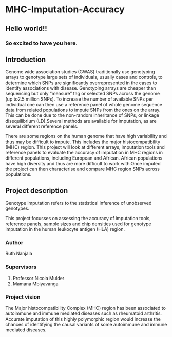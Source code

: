 # MHC-Imputation-Accuracy

## Hello world!!
### So excited to have you here.

## Introduction
Genome wide association studies (GWAS) traditionally use genotyping arrays to genotype large sets of individuals, usually cases and controls, to determine which SNPs are significantly overrepresented in the cases to identify associations with disease. Genotyping arrays are cheaper than sequencing but only “measure” tag or selected SNPs across the genome (up to2.5 million SNPs). To increase the number of available SNPs per individual one can then use a reference panel of whole genome sequence data from related populations to impute SNPs from the ones on the array. This can be done due to the non-random inheritance of SNPs, or linkage disequilibrium (LD).Several methods are available for imputation, as are several different reference panels.

There are some regions on the human genome that have high variability and thus may be difficult to impute. This includes the major histocompatibility (MHC) region. This project will look at different arrays, imputation tools and reference panels to evaluate the accuracy of imputation in MHC regions in different populations, including European and African. African populations have high diversity and thus are more difficult to work with.Once imputed the project can then characterise and compare MHC region SNPs across populations.

## Project description
Genotype imputation refers to the statistical inference of unobserved genotypes.

This project focusses on assessing the accuracy of imputation tools, reference panels, sample sizes and chip densities used for genotype imputation in the human leukocyte antigen (HLA) region.

### Author
Ruth Nanjala

### Supervisors
1. Professor Nicola Mulder
2. Mamana Mbiyavanga

### Project vision
The Major histocompatibility Complex (MHC) region has been associated to autoimmune and immune mediated diseases such as rheumatoid arthritis. Accurate imputation of this highly polymorphic region would increase the chances of identifying the causal variants of some autoimmune and immune mediated diseases.
